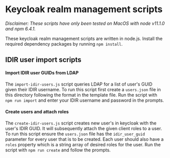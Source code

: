 # Keycloak realm management scripts

*Disclaimer: These scripts have only been tested on MacOS with node v11.1.0 and npm 6.4.1.*

These keycloak realm management scripts are written in node.js. Install the required dependency packages by running `npm install`.

## IDIR user import scripts

#### Import IDIR user GUIDs from LDAP
The `import-idir-users.js` script queries LDAP for a list of user's GUID given their IDIR username. To run this script first create a `users.json` file in this directory following the format in the template file. Run the script with `npm run import` and enter your IDIR username and password in the prompts.

#### Create users and attach roles
The `create-idir-users.js` script creates new user's in keycloak with the user's IDIR GUID. It will subsequently attach the given client roles to a user. To run this script ensure the `users.json` file has the `idir_user_guid` parameter for every user that is to be created. Each user should also have a `roles` property which is a string array of desired roles for the user. Run the script with `npm run create` and follow the prompts.
